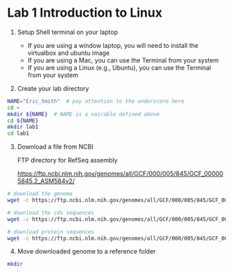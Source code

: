 # Lab 1 Introduction to Linux

1. Setup Shell terminal on your laptop
   - If you are using a window laptop, you will need to install the virtualbox and ubuntu image
   - If you are using a Mac, you can use the Terminal from your system
   - If you are using a Linux (e.g., Ubuntu), you can use the Terminal from your system




2. Create your lab directory

```sh
NAME="Eric_Smith"  # pay attention to the underscore here
cd ~
mkdir ${NAME}  # NAME is a vairable defined above
cd ${NAME}
mkdir lab1
cd lab1
```

3. Download a file from NCBI

   FTP directory for RefSeq assembly

   https://ftp.ncbi.nlm.nih.gov/genomes/all/GCF/000/005/845/GCF_000005845.2_ASM584v2/

```sh
# download the genome
wget -c https://ftp.ncbi.nlm.nih.gov/genomes/all/GCF/000/005/845/GCF_000005845.2_ASM584v2/GCF_000005845.2_ASM584v2_genomic.fna.gz -O ecoli_genome_seq.fna.gz

# download the cds sequences
wget -c https://ftp.ncbi.nlm.nih.gov/genomes/all/GCF/000/005/845/GCF_000005845.2_ASM584v2/GCF_000005845.2_ASM584v2_cds_from_genomic.fna.gz -O ecoli_cds_seq.faa.gz

# download protein sequences
wget -c https://ftp.ncbi.nlm.nih.gov/genomes/all/GCF/000/005/845/GCF_000005845.2_ASM584v2/GCF_000005845.2_ASM584v2_protein.faa.gz -O ecoli_protein_seq.faa.gz
```



4. Move downloaded genome to a reference folder

```sh
mkdir 
```

